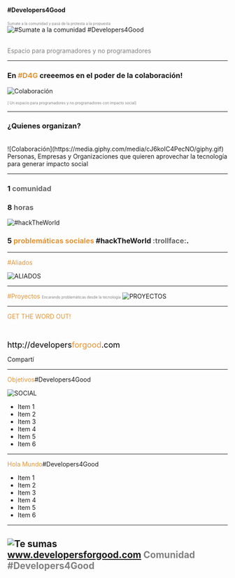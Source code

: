 #### #Developers4Good [](http://www.developersforgood.com)
<span style="color:gray; font-size:0.6em;">Sumate a la comunidad y pasá de la protesta a la propuesta</span>
![#Sumate a la comunidad #Developers4Good](http://www.mobilemonday.net/rm/1.gif)

<br>
<span style="color:gray">Espacio para programadores y no programadores</span>

---

### En <span style="color: #e49436; text-transform: none">#D4G</span> creeemos en el poder de la colaboración!
![Colaboración](https://media.giphy.com/media/cJ6koIC4PecNO/giphy.gif)

<span style="color:gray; font-size:0.6em;">[ Un espacio para programadores y no programadores con impacto social]</span>

---

### ¿Quienes organizan?
<br>
![Colaboración](https://media.giphy.com/media/cJ6koIC4PecNO/giphy.gif)
Personas, Empresas y Organizaciones que quieren aprovechar la tecnología para generar impacto social 

---

### 1 <span style="color: #666666">comunidad</span>
### 8 <span style="color: #666666">horas</span>
![#hackTheWorld](https://media.giphy.com/media/uRz0rfdjuIsrC/giphy.gif)
### 5 <span style="color: #e49436">problemáticas sociales</span> #hackTheWorld <span style="color: #666666">:trollface:</span>.

---

<span style="color: #e49436">#Aliados</span>

![ALIADOS](http://developersforgood.com/assets/css/images/D4G_aliados.png)


---

<span style="color: #e49436">#Proyectos</span>
<span style="color:gray; font-size:0.6em;">Encarando problemáticas desde la tecnología</span>
![PROYECTOS](http://revistalima.com.ar/wp-content/uploads/2017/05/Samsung.jpg)

---

<span style="color: #e49436">GET THE WORD OUT!</span>

<br>

<span style="font-size: 1.3em;"><span style="color:black">http://</span><span style="color:black">developers</span><span style="color: #e49436">forgood</span><span style="color: black">.com</span>

Compartí 

---

<span style="color: #e49436">Objetivos</span>#Developers4Good

![SOCIAL](https://d1z75bzl1vljy2.cloudfront.net/hello-world/gp-social.jpg)

- Item 1
- Item 2
- Item 3
- Item 4
- Item 5
- Item 6

---

<span style="color: #e49436">Hola Mundo</span>#Developers4Good

- Item 1
- Item 2
- Item 3
- Item 4
- Item 5
- Item 6


---
[](http://www.developersforgood.com)
![Te sumas](http://www.resistenciahuemul.com.ar/imgs/noticias/Acciones%20sociales31%20Argentina.%20Emprendedores%20y%20la%20ayuda%20economica%20de%20usuarios%20%2021May16.gif)
<br>
www.developersforgood.com
<span style="color:gray">Comunidad #Developers4Good</span>
--

